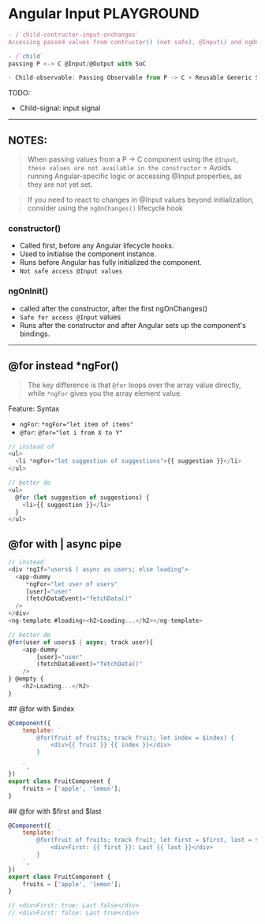 # Angular Input PLAYGROUND

```js
- /`child-contructor-input-onchanges`
Accessing passed values from contructor() (not safe), @Input() and ngOnChanges() with SoC

- /`child` 
passing P <-> C @Input/@Output with SoC

- Child-observable: Passing Observable from P -> C + Reusable Generic Service
```

TODO: 
- Child-signal: input signal

---

## NOTES:
> When passing values from a P -> C component using the `@Input`, `these values are not available in the constructor` = Avoids running Angular-specific logic or accessing @Input properties, as they are not yet set.

> If you need to react to changes in @Input values beyond initialization, consider using the `ngOnChanges()` lifecycle hook

### constructor()
- Called first, before any Angular lifecycle hooks.
- Used to initialise the component instance.
- Runs before Angular has fully initialized the component.
- `Not safe access @Input values`

### ngOnInit()

- called after the constructor, after the first ngOnChanges()
- `Safe for access @Input` values
- Runs after the constructor and after Angular sets up the component's bindings.

---

## @for instead *ngFor()

> The key difference is that `@for` loops over the array value directly, while `*ngFor` gives you the array element value.

Feature: Syntax
- `ngFor`: `*ngFor="let item of items"`
- `@for`: `@for="let i from X to Y"`


```js
// instead of
<ul>
  <li *ngFor="let suggestion of suggestions">{{ suggestion }}</li>
</ul>

// better do
<ul>
  @for (let suggestion of suggestions) {
    <li>{{ suggestion }}</li>
  }
</ul>
```

## @for with | async pipe

```js
// instead
<div *ngIf="users$ | async as users; else loading">
  <app-dummy 
     *ngFor="let user of users" 
     [user]="user" 
     (fetchDataEvent)="fetchData()"
  />
</div>
<ng-template #loading><h2>Loading...</h2></ng-template>  

// better do
@for(user of users$ | async; track user){
    <app-dummy 
        [user]="user" 
        (fetchDataEvent)="fetchData()"
    />
} @empty {
    <h2>Loading...</h2> 
}
```

## @for with $index

```js
@Component({
    template: `
        @for(fruit of fruits; track fruit; let index = $index) {
            <div>{{ fruit }} {{ index }}</div>
        }

    `,
})
export class FruitComponent {
    fruits = ['apple', 'lemon'];
}
```

## @for with $first and $last

```js
@Component({
    template: `
        @for(fruit of fruits; track fruit; let first = $first, last = $last) {
            <div>First: {{ first }}: Last {{ last }}</div>
        }
    `,
})
export class FruitComponent {
    fruits = ['apple', 'lemon'];
}

// <div>First: true: Last false</div>
// <div>First: false: Last true</div>
```

